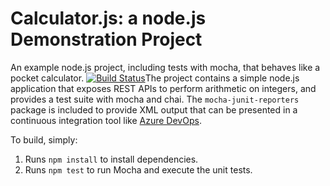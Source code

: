 Calculator.js: a node.js Demonstration Project
==============================================
An example node.js project, including tests with mocha, that behaves like
a pocket calculator.
[![Build Status](https://dev.azure.com/ITWM5033-SuriaRao/SuriaRao-Lab-2-(A)/_apis/build/status/Surya2121.calculator?branchName=master)](https://dev.azure.com/ITWM5033-SuriaRao/SuriaRao-Lab-2-(A)/_build/latest?definitionId=14&branchName=master)The project contains a simple node.js application that exposes REST APIs
to perform arithmetic on integers, and provides a test suite with mocha
and chai.  The `mocha-junit-reporters` package is included to provide XML
output that can be presented in a continuous integration tool like
[Azure DevOps](https://azure.com/devops).

To build, simply:

1. Runs `npm install` to install dependencies.
2. Runs `npm test` to run Mocha and execute the unit tests.

